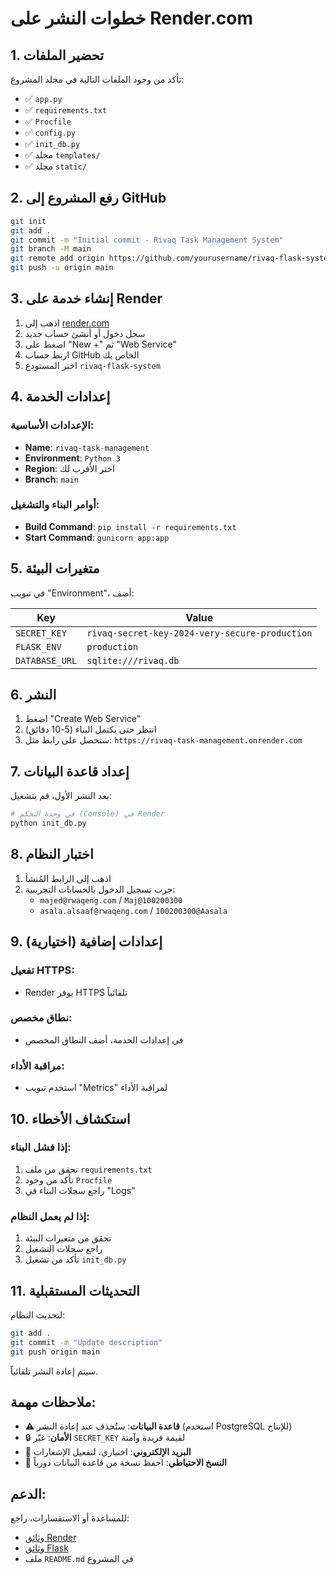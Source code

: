 # خطوات النشر على Render.com

## 1. تحضير الملفات

تأكد من وجود الملفات التالية في مجلد المشروع:
- ✅ `app.py`
- ✅ `requirements.txt`
- ✅ `Procfile`
- ✅ `config.py`
- ✅ `init_db.py`
- ✅ مجلد `templates/`
- ✅ مجلد `static/`

## 2. رفع المشروع إلى GitHub

```bash
git init
git add .
git commit -m "Initial commit - Rivaq Task Management System"
git branch -M main
git remote add origin https://github.com/yourusername/rivaq-flask-system.git
git push -u origin main
```

## 3. إنشاء خدمة على Render

1. اذهب إلى [render.com](https://render.com)
2. سجل دخول أو أنشئ حساب جديد
3. اضغط على "New +" ثم "Web Service"
4. اربط حساب GitHub الخاص بك
5. اختر المستودع `rivaq-flask-system`

## 4. إعدادات الخدمة

### الإعدادات الأساسية:
- **Name**: `rivaq-task-management`
- **Environment**: `Python 3`
- **Region**: اختر الأقرب لك
- **Branch**: `main`

### أوامر البناء والتشغيل:
- **Build Command**: `pip install -r requirements.txt`
- **Start Command**: `gunicorn app:app`

## 5. متغيرات البيئة

في تبويب "Environment"، أضف:

| Key | Value |
|-----|-------|
| `SECRET_KEY` | `rivaq-secret-key-2024-very-secure-production` |
| `FLASK_ENV` | `production` |
| `DATABASE_URL` | `sqlite:///rivaq.db` |

## 6. النشر

1. اضغط "Create Web Service"
2. انتظر حتى يكتمل البناء (5-10 دقائق)
3. ستحصل على رابط مثل: `https://rivaq-task-management.onrender.com`

## 7. إعداد قاعدة البيانات

بعد النشر الأول، قم بتشغيل:
```bash
# في وحدة التحكم (Console) في Render
python init_db.py
```

## 8. اختبار النظام

1. اذهب إلى الرابط المُنشأ
2. جرب تسجيل الدخول بالحسابات التجريبية:
   - `majed@rwaqeng.com` / `Maj@100200300`
   - `asala.alsaaf@rwaqeng.com` / `100200300@Aasala`

## 9. إعدادات إضافية (اختيارية)

### تفعيل HTTPS:
- Render يوفر HTTPS تلقائياً

### نطاق مخصص:
- في إعدادات الخدمة، أضف النطاق المخصص

### مراقبة الأداء:
- استخدم تبويب "Metrics" لمراقبة الأداء

## 10. استكشاف الأخطاء

### إذا فشل البناء:
1. تحقق من ملف `requirements.txt`
2. تأكد من وجود `Procfile`
3. راجع سجلات البناء في "Logs"

### إذا لم يعمل النظام:
1. تحقق من متغيرات البيئة
2. راجع سجلات التشغيل
3. تأكد من تشغيل `init_db.py`

## 11. التحديثات المستقبلية

لتحديث النظام:
```bash
git add .
git commit -m "Update description"
git push origin main
```

سيتم إعادة النشر تلقائياً.

## ملاحظات مهمة:

- ⚠️ **قاعدة البيانات**: ستُحذف عند إعادة النشر (استخدم PostgreSQL للإنتاج)
- 🔒 **الأمان**: غيّر `SECRET_KEY` لقيمة فريدة وآمنة
- 📧 **البريد الإلكتروني**: اختياري، لتفعيل الإشعارات
- 💾 **النسخ الاحتياطي**: احفظ نسخة من قاعدة البيانات دورياً

## الدعم:

للمساعدة أو الاستفسارات، راجع:
- [وثائق Render](https://render.com/docs)
- [وثائق Flask](https://flask.palletsprojects.com/)
- ملف `README.md` في المشروع

